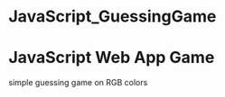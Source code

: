 # JavaScript_GuessingGame

<h1>JavaScript Web App Game</h1>

<p>simple guessing game on RGB colors</p>
